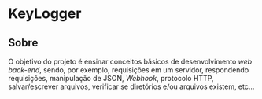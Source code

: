 # KeyLogger

## Sobre
O objetivo do projeto é ensinar conceitos básicos de desenvolvimento *web back-end*, sendo, por exemplo, requisições em um servidor, respondendo requisições, manipulação de JSON, *Webhook*, protocolo HTTP, salvar/escrever arquivos, verificar se diretórios e/ou arquivos existem, etc...

